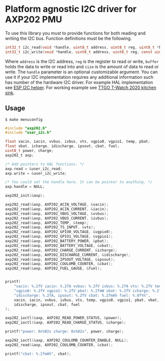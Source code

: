 # Platform agnostic I2C driver for AXP202 PMU

To use this library you must to provide functions for both reading and writing the I2C bus. Function definitions must be the following.

```c
int32_t i2c_read(void *handle, uint8_t address, uint8_t reg, uint8_t *buffer, uint16_t size);
int32_t i2c_write(void *handle, uint8_t address, uint8_t reg, const uint8_t *buffer, uint16_t size);
```

Where `address` is the I2C address, `reg` is the register to read or write, `buffer` holds the data to write or read into and `size` is the amount of data to read or write. The `handle` parameter is an optional customizable argument. You can use it if your I2C implementation requires any additional information such has number of the hardware I2C driver. For example HAL implementation see [ESP I2C helper](https://github.com/tuupola/esp_i2c_helper). For working example see [TTGO T-Watch 2020 kitchen sink](https://github.com/tuupola/esp_twatch2020).

## Usage

```
$ make menuconfig
```

```c
#include "axp202.h"
#include "user_i2c.h"

float vacin, iacin, vvbus, ivbus, vts, vgpio0, vgpio1, temp, pbat;
float vbat, icharge, idischarge, ipsout, cbat, fuel;
uint8_t power, charge;
axp202_t axp;

/* Add pointers to HAL functions. */
axp.read = &user_i2c_read;
axp.write = &user_i2c_write;

/* You could set the handle here. It can be pointer to anything. */
axp.handle = NULL;

axp202_init(&axp);

axp202_read(&axp, AXP202_ACIN_VOLTAGE, &vacin);
axp202_read(&axp, AXP202_ACIN_CURRENT, &iacin);
axp202_read(&axp, AXP202_VBUS_VOLTAGE, &vvbus);
axp202_read(&axp, AXP202_VBUS_CURRENT, &ivbus);
axp202_read(&axp, AXP202_TEMP, &temp);
axp202_read(&axp, AXP202_TS_INPUT, &vts);
axp202_read(&axp, AXP202_GPIO0_VOLTAGE, &vgpio0);
axp202_read(&axp, AXP202_GPIO1_VOLTAGE, &vgpio1);
axp202_read(&axp, AXP202_BATTERY_POWER, &pbat);
axp202_read(&axp, AXP202_BATTERY_VOLTAGE, &vbat);
axp202_read(&axp, AXP202_CHARGE_CURRENT, &icharge);
axp202_read(&axp, AXP202_DISCHARGE_CURRENT, &idischarge);
axp202_read(&axp, AXP202_IPSOUT_VOLTAGE, &ipsout);
axp202_read(&axp, AXP202_COULOMB_COUNTER, &cbat);
axp202_read(&axp, AXP202_FUEL_GAUGE, &fuel);


printf(
    "vacin: %.2fV iacin: %.2fA vvbus: %.2fV ivbus: %.2fA vts: %.2fV temp: %.0fC "
    "vgpio0: %.2fV vgpio1: %.2fV pbat: %.2fmW vbat: %.2fV icharge: %.2fA "
    "idischarge: %.2fA, ipsout: %.2fV cbat: %.2fmAh fuel: %.0f%%",
    vacin, iacin, vvbus, ivbus, vts, temp, vgpio0, vgpio1, pbat, vbat, icharge,
    idischarge, ipsout, cbat, fuel
);

axp202_ioctl(&axp, AXP202_READ_POWER_STATUS, &power);
axp202_ioctl(&axp, AXP202_READ_CHARGE_STATUS, &charge);

printf("power: 0x%02x charge: 0x%02x", power, charge);

axp202_ioctl(&axp, AXP202_COULOMB_COUNTER_ENABLE, NULL);
axp202_read(&axp, AXP202_COULOMB_COUNTER, &cbat);

printf("cbat: %.2fmAh", cbat);
```